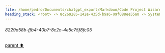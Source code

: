 ```yaml
---
file: /home/pedro/Documents/chatgpt_export/Markdown/Code Project Wizard.md
heading_stack: <root> -> 8c269285-142e-435d-b9a6-09f088ee55a0 -> System -> 3f14cc08-f4b7-4f8c-8004-80585ceb35cb -> System -> aaa238c5-ebfb-4a7c-a2a9-36a5e8e7f8b4 -> User -> 82599f1c-3cc9-483f-aec3-3ac7d27a364e -> Assistant -> Features: -> Workflow: -> Example Interaction: -> Output: -> Code Quality: -> aaa22d81-0c5f-4c16-bfcb-6501028b3abb -> User -> fe9b346a-bb29-47a2-9d2c-46143833df8b -> Assistant -> Example YAML Spec: -> Technical Details: -> aaa211da-11d1-42b0-b243-8b5317275494 -> User -> 20e348c8-2674-4247-a2df-a800d30e6919 -> Assistant -> Steps in Refinement Rounds: -> Technical Aspects: -> aaa2b832-6e67-4a8c-ae5a-880527a9c70e -> User -> 63be082f-29bf-4df2-89c7-e76831e2be2f -> Assistant -> Rule-Based Analysis: -> Heuristic-Based Analysis: -> Advanced (AI/ML-based): -> Dynamic Learning: -> Practical Example: -> Technical Implementation: -> aaa259a8-4f58-45ef-a557-f83ed0d43060 -> User -> def21ed4-8bd1-48ad-abaa-abfdd1b5e931 -> Assistant -> Contextual Analysis: -> Comparative Analysis: -> Iterative Refinement: -> Multiple Perspectives: -> aaa23c35-f0d8-4fce-a4ff-8119445334b2 -> User -> ea71b934-62f2-45e7-82a9-a81550fd8686 -> Assistant -> fa37c68b-32c7-454d-b00b-00a47351e53e -> Tool -> 84e038bc-6e93-4bc8-878c-10e7d8b569ee -> Assistant -> ee3f4b23-d5cc-40c1-b36d-1e8c75e1f405 -> Assistant -> a5fa0b39-6e6e-4d75-ab10-661ef75ae7a8 -> Tool -> cc61a182-27d2-4f6a-a71d-d72464d98534 -> Assistant -> aaa2c8cb-e81c-4492-a5fc-47ab6403649e -> User -> 342daaf2-1b53-429f-ac1f-c2f0d62b0854 -> Assistant -> Contextual Analysis -> Example 1: FileWizard (CLI Tool) -> Example 2: MathMaster (Library) -> Example 3: TextGuru (Library) -> Comparative Analysis -> Iterative Refinement and Multiple Perspectives -> aaa2fea7-2f9a-468c-aa92-4390c5656997 -> User -> 17f01298-e8c9-4fa2-9eff-e899007aa1d4 -> Assistant -> aaa2a8b0-8af1-4aa2-b392-fb8a23cb858f -> User -> fbb011e3-9fe4-4cd2-a463-2372dccb2f55 -> Assistant -> c887ed71-703b-4ff3-a325-cf2d308533c6 -> Tool -> 6c9031fc-9a16-43d1-a3d7-834542c3ba01 -> Assistant -> Contextual Analysis -> aaa24628-c65b-42bd-9b96-43164c4415f8 -> User -> 4c5eff3e-6c36-42cd-b879-0a7ebe6ec36f -> Assistant -> 1d1d8a64-b577-4e98-827e-a3a08976b5c5 -> Tool -> a03fefee-1097-451a-ad44-711c53e80526 -> Assistant -> aaa2fbcf-0b55-42ce-97af-bc8fc61a9ff0 -> User -> f52bf6c0-5eb1-4e81-afc9-42638f2495b7 -> Assistant -> aaa2d8b2-cdd1-4b5e-98ed-02db0165cff7 -> User -> 839d642b-02d3-470c-ae67-56a3a95b5850 -> Assistant -> d17ec121-5222-4735-b7ef-6d4da153a1e5 -> Tool -> 4b125791-cfd9-4fde-baff-6a263946766e -> Assistant -> aaa26fb6-c71f-4c9f-a9a8-c4917a3f3d19 -> User -> 850a69d1-81c8-4179-bb21-bdb80ccf8fe3 -> Assistant -> aaa2ce98-c8de-461c-9d39-2a90bfb1537c -> User -> cf5e8ef9-775c-4a98-bcc0-78fa39b6c270 -> Assistant -> e13203cb-027e-4585-a428-7e24013e549f -> Tool -> 0c7e375c-6dc2-456e-8cfe-e4b7446b46d8 -> Assistant -> aaa233f1-49fe-4fcc-9e62-dd1f49b1da4f -> User -> f9d3a5ff-1e33-4550-ad5a-514b031463a2 -> Assistant -> 4d003e83-3f96-414b-b466-228ea7dd8150 -> Tool -> 7451da30-803d-4483-816d-ed2045ed6966 -> Assistant -> aaa25bd8-2d73-4acc-9b1b-60d39504396e -> User -> 91ea4cb5-f8a4-473a-939a-39dcd367e5e5 -> Assistant -> c6575f7e-d7ca-42a3-bc8d-432a6a1204f8 -> Tool -> 0482de95-ab63-474b-9802-fc729aaa896d -> Assistant -> aaa295d2-306f-4f41-bca5-b5dd6b1b769b -> User -> b857a421-33fb-4bb4-b0ea-a4c58a8b1cbf -> Assistant -> 1b1aedbf-e014-4681-a30f-4edca7dbc31c -> Tool -> 5784e2ab-37e2-45eb-b2b8-134423efbfbb -> Assistant -> aaa206f6-325e-4779-989c-1bb52f1fcd3f -> User -> 66ecf4af-2728-438b-9a69-7e12d093c3f0 -> Assistant -> 828a3eb5-cf63-4783-8b75-bee963d8bb2f -> Tool -> 821394fe-c4d4-4d08-8861-05cc3b08fee1 -> Assistant -> aaa224d7-b419-4d02-88a2-07ba545ad4bf -> User -> 8229a58b-ffb4-40b7-8c2c-4e5c75f8fc05
---
```

###### 8229a58b-ffb4-40b7-8c2c-4e5c75f8fc05
[parent ⬆️](#aaa224d7-b419-4d02-88a2-07ba545ad4bf)

